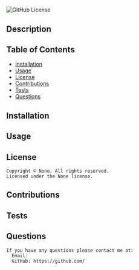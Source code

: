 # 

  ![GitHub License](https://img.shields.io/badge/license-undefined-yellowgreen.svg)

  ## Description
  

  ## Table of Contents

  - [Installation](#installation)
  - [Usage](#usage)
  - [License](#license)
  - [Contributions](#contributions)
  - [Tests](#tests)
  - [Questions](#questions)

  ## Installation 
  

  ## Usage
  

  ## License
    Copyright © None. All rights reserved. 
    Licensed under the None license.


  ## Contributions
  

  ## Tests
  

  ## Questions

    If you have any questions please contact me at:
      Email: 
      GitHub: https://github.com/
